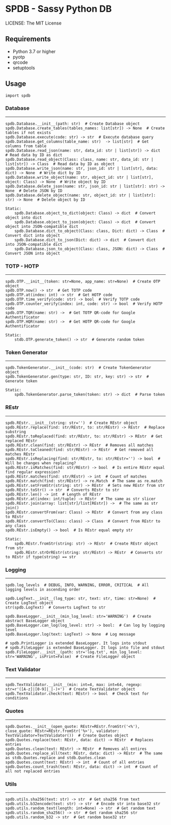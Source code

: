 
# SPDB - Sassy Python DB

LICENSE: The MIT License


## Requirements

- Python 3.7 or higher
- pyotp
- qrcode
- setuptools


## Usage 

	import spdb

### Database

---
	spdb.Database.__init__(path: str)  # Create Database object
	spdb.Database.create_tables(tables_names: list[str]) -> None  # Create tables if not exists
	spdb.Database.execute(code: str) -> str  # Execute database query
	spdb.Database.get_columns(table_name: str)  -> list[str]  # Get columns from table
	spdb.Database.read_json(name: str, data_id: str | list[str]) -> dict  # Read data by ID as dict
	spdb.Database.read_object(Class: class, name: str, data_id: str | list[str]) -> Class  # Read data by ID as object
	spdb.Database.write_json(name: str, json_id: str | list[str], data: dict) -> None  # Write dict by ID
	spdb.Database.write_object(name: str, object_id: str | list[str], object: Class) -> None  # Write object by ID
	spdb.Database.delete_json(name: str, json_id: str | list[str]: str) -> None  # Delete JSON by ID
	spdb.Database.delete_object(name: str, object_id: str | list[str]: str) -> None  # Delete object by ID

	Static:
		spdb.Database.object_to_dict(object: Class) -> dict  # Convert object into dict
		spdb.Database.object_to_json(object: Class) -> dict  # Convert object into JSON-compatible dict
		spdb.Database.dict_to_object(Class: class, Dict: dict) -> Class  # Convert dict into object
		spdb.Database.dict_to_json(Dict: dict) -> dict  # Convert dict into JSON-compatible dict
		spdb.Database.json_to_object(Class: class, JSON: dict) -> Class  # Convert JSON into object

### TOTP - HOTP

---
	spdb.OTP.__init__(token: str=None, app_name: str=None)  # Create OTP object
	spdb.OTP.now() -> str  # Get TOTP code
	spdb.OTP.at(index: int) -> str  # Get HOTP code
	spdb.OTP.time_verify(code: str) -> bool  # Verify TOTP code
	spdb.OTP.counter_verify(index: int, code: str) -> bool  # Verify HOTP code
	spdb.OTP.TQR(name: str) ->  # Get TOTP QR-code for Google Authentificator
	spdb.OTP.HQR(name: str) ->  # Get HOTP QR-code for Google Authentificator

	Static:
		stdb.OTP.generate_token() -> str  # Generate random token

### Token Generator

---
	spdb.TokenGenerator.__init__(code: str)  # Create TokenGenerator object
	spdb.TokenGenerator.gen(type: str, ID: str, key: str) -> str  # Generate token

	Static:
		spdb.TokenGenerator.parse_token(token: str) -> dict  # Parse token


### REstr

---

	spdb.REstr.__init__(string: str='')  # Create REstr object
	spdb.REstr.replace(find: str/REstr, to: str/REstr) -> REstr  # Replace substring
	spdb.REstr.toReplaced(find: str/REstr, to: str/REstr) -> REstr  # Get replaced REstr
	spdb.REstr.clean(find: str/REstr) -> REstr  # Removes all matches 
	spdb.REstr.toCleaned(find: str/REstr) -> REstr  # Get removed all matches REstr
	spdb.REstr.isReplacing(find: str/REstr, to: str/REstr='') -> bool  # Will be changes when replacing?
	spdb.REstr.isMatches(find: str/REstr) -> bool  # Is entire REstr equal find regular expression?
	spdb.REstr.matches(find: str/REstr) -> int  # Count of matches
	spdb.REstr.match(find: str/REstr) -> re.Match  # The same as re.match
	spdb.REstr.setFromStr(string: str) -> REstr  # Sets new REstr from str
	spdb.REstr.toStr() -> str  # Converts REstr to str
	spdb.REstr.len() -> int  # Length of REstr
	spdb.REstr.at(index: int/tuple) -> REstr  # The same as str slicer
	spdb.REstr.join(array: list[str]/list[REstr]) ->  # The same as str join()
	spdb.REstr.convertFrom(var: Class) -> REstr  # Convert from any class to REstr
	spdb.REstr.convertTo(Class: class) -> Class  # Convert from REstr to any class
	spdb.REstr.isEmpty() -> bool  # Is REstr equal empty str

	Static:
		spdb.REstr.fromStr(string: str) -> REstr  # Create REstr object from str
		spdb.REstr.strOrREstr(string: str/REstr) -> REstr  # Converts str to REstr if type(string) == str


### Logging

---
	
	spdb.log_levels  # DEBUG, INFO, WARNING, ERROR, CRITICAL  # All logging levels in ascending order

	spdb.LogText.__init__(log_type: str, text: str, time: str=None)  # Create LogText object
	str(spdb.LogText)  # Converts LogText to str

	spdb.BaseLogger.__init__(min_log_level: str='WARNING')  # Create abstract BaseLogger object
	spdb.BaseLogger.can_log(log_level: str) -> bool:  # Can log by logging level
	spdb.BaseLogger.log(text: LogText) -> None  # Log message

	# spdb.PrintLogger is extended BaseLogger. It logs into stdout
	# spdb.FileLogger is extended BaseLogger. It logs into file and stdout
	spdb.FileLogger.__init__(path: str='log.txt', min_log_level: str='WARNING', isPrint=False)  # Create FileLogger object



### Text Validator

---
	
	spdb.TextValidator.__init__(min: int=4, max: int=64, regexp: str=r'([A-z]|[0-9]|_|-)+')  # Create TextValidator object
	spdb.TextValidator.check(text: REstr) -> bool  # Check text for conditions


### Quotes

---

	spdb.Quotes.__init__(open_quote: REstr=REstr.fromStr('<%'), close_quote: REstr=REstr.fromStr('%>'), validator: TextValidator=TextValidator())  # Create Quotes object
	spdb.Quotes.replace(text: REstr, data: dict) -> REstr  # Replaces entries
	spdb.Quotes.clean(text: REstr) -> REstr  # Removes all entires
	spdb.Quotes.replace_all(text: REstr, data: dict) -> REstr  # The same as stdb.Quotes.replace and stdb.Quotes.clean
	spdb.Quotes.count(text: REstr) -> int  # Count of all entries
	spdb.Quotes.count_trash(text: REstr, data: dict) -> int  # Count of all not replaced entries


### Utils

---
	spdb.utils.sha256(text: str) -> str  # Get sha256 from text
	spdb.utils.b32encode(text: str) -> str  # Encode str into base32 str
	spdb.utils.random_text(length: int=None) -> str  # Get random text
	spdb.utils.random_sha256() -> str  # Get random sha256 str
	spdb.utils.random_b32 -> str  # Get random base32 str

